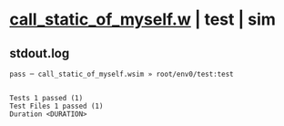 # [call_static_of_myself.w](../../../../../examples/tests/valid/call_static_of_myself.w) | test | sim

## stdout.log
```log
pass ─ call_static_of_myself.wsim » root/env0/test:test
 
 
Tests 1 passed (1)
Test Files 1 passed (1)
Duration <DURATION>
```

